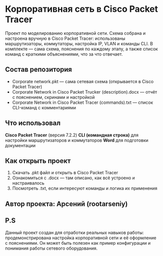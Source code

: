 # Корпоративная сеть в Cisco Packet Tracer

Проект по моделированию корпоративной сети. Схема собрана и настроена вручную в Cisco Packet Tracer: использованы маршрутизаторы, коммутаторы, настройка IP, VLAN и команды CLI. 
В комплекте — сама схема, пояснения по каждому этапу, а также список команд с краткими объяснениями, что за что отвечает.

## Состав репозитория

- Corporate network.pkt — сама сетевая схема (открывается в Cisco Packet Tracer)
- Corporate Network in Cisco Packet Trucker (description).docx — отчёт с пояснением, скринами и настройкой
- Corporate Network in Cisco Packet Tracer (commands).txt — список CLI-команд с комментариями

## Что использовал

**Cisco Packet Tracer** (версия 7.2.2)
**CLI (командная строка)** для настройки маршрутизаторов и коммутаторов
**Word** для подготовки документации

## Как открыть проект
1. Скачать .pkt файл и открыть в Cisco Packet Tracer
2. Ознакомиться с .docx — там описано, как всё устроено и настраивалось
3. Посмотреть .txt, если интересуют команды и логика их применения

## Автор проекта: Арсений (rootarseniy)

## P.S
Данный проект создан для отработки реальных навыков работы: продемонстрирована настройка корпоративной сети и её оформление с пояснениями. Он может быть полезен как пример конфигурации и понимания работы сетевого оборудования.
